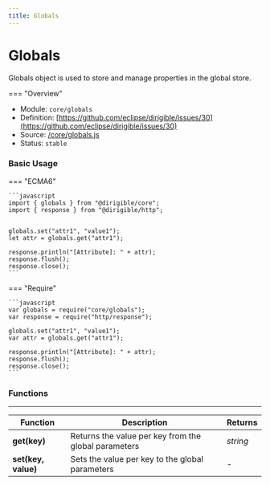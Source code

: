 ```yaml
---
title: Globals
---
```


Globals
===


Globals object is used to store and manage properties in the global store.

=== "Overview"
- Module: `core/globals`
- Definition: [https://github.com/eclipse/dirigible/issues/30](https://github.com/eclipse/dirigible/issues/30)
- Source: [/core/globals.js](https://github.com/eclipse/dirigible/blob/master/components/api-core/src/main/resources/META-INF/dirigible/core/globals.js)
- Status: `stable`

### Basic Usage

=== "ECMA6"

    ```javascript
    import { globals } from "@dirigible/core";
    import { response } from "@dirigible/http";


    globals.set("attr1", "value1");
    let attr = globals.get("attr1");

    response.println("[Attribute]: " + attr);
    response.flush();
    response.close();
    ```

=== "Require"

    ```javascript
    var globals = require("core/globals");
    var response = require("http/response");

    globals.set("attr1", "value1");
    var attr = globals.get("attr1");

    response.println("[Attribute]: " + attr);
    response.flush();
    response.close();
    ```


### Functions

---

Function     | Description | Returns
------------ | ----------- | --------
**get(key)**   | Returns the value per key from the global parameters | *string*
**set(key, value)**   | Sets the value per key to the global parameters | -
